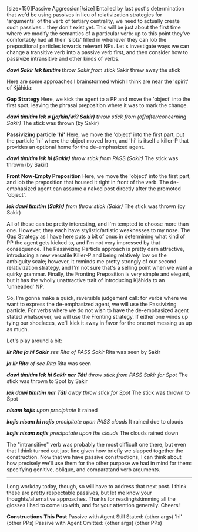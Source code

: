 [size=150]Passive Aggression[/size]
Entailed by last post's determination that we'd be using passives in lieu of relativization strategies for 'arguments' of the verb of tertiary centrality, we need to actually create such passives... they don't exist yet. This will be just about the first time where we modify the semantics of a particular verb: up to this point they've comfortably had all their 'slots' filled in whenever they can lob the prepositional particles towards relevant NPs. Let's investigate ways we can change a transitive verb into a passive verb first, and then consider how to passivize intransitive and other kinds of verbs.

**_dawi Sakir lek tímitim_**
_throw Sakir from stick_
Sakir threw away the stick

Here are some approaches I brainstormed which I think are near the 'spirit' of Kjáhida:

**Gap Strategy**
Here, we kick the agent to a PP and move the 'object' into the first spot, leaving the phrasal preposition where it was to mark the change.

**_dawi tímitim lek ø (ja/kin/wi? Sakir)_**
_throw stick from (of/after/concerning Sakir)_
The stick was thrown (by Sakir)

**Passivizing particle 'hi'**
Here, we move the 'object' into the first part, put the particle 'hi' where the object moved from, and 'hi' is itself a killer-P that provides an optional home for the de-emphasized agent.

**_dawi tímitim lek hi (Sakir)_**
_throw stick from PASS (Sakir)_
The stick was thrown (by Sakir)

**Front Now-Empty Preposition**
Here, we move the 'object' into the first part, and lob the preposition that housed it right in front of the verb. The de-emphasized agent can assume a naked post directly after the promoted 'object'.

**_lek dawi tímitim (Sakir)_**
_from throw stick (Sakir)_
The stick was thrown (by Sakir)

All of these can be pretty interesting, and I'm tempted to choose more than one. However, they each have stylistic/artistic weaknesses to my nose. The Gap Strategy as I have here puts a bit of onus in determining what kind of PP the agent gets kicked to, and I'm not very impressed by that consequence. The Passivizing Particle approach is pretty darn attractive, introducing a new versatile Killer-P and being relatively low on the ambiguity scale; however, it reminds me pretty strongly of our second relativization strategy, and I'm not sure that's a selling point when we want a quirky grammar. Finally, the Fronting Preposition is very simple and elegant, but it has the wholly unattractive trait of introducing Kjáhida to an 'unheaded' NP.

So, I'm gonna make a quick, reversible judgement call: for verbs where we want to express the de-emphasized agent, we will use the Passivizing particle. For verbs where we do not wish to have the de-emphasized agent stated whatsoever, we will use the Fronting strategy. If either one winds up tying our shoelaces, we'll kick it away in favor for the one not messing us up as much.

Let's play around a bit:

**_lir Ríta ja hi Sakir_**
_see Rita of PASS Sakir_
Rita was seen by Sakir

**_ja lir Rita_**
_of see Rita_
Rita was seen

**_dawi tímitim lek hi Sakir nar Táti_**
_throw stick from PASS Sakir for Spot_
The stick was thrown to Spot by Sakir

**_lek dawi tímitim nar Táti_**
_away throw stick for Spot_
The stick was thrown to Spot

**_nísam kajis_**
_upon precipitate_
It rained

**_kajis nisam hi najis_**
_precipitate upon PASS clouds_
It rained due to clouds

**_kajis nisam najis_**
_precipatate upon the clouds_
The clouds rained down

The "intransitive" verb was probably the most difficult one there, but even that I think turned out just fine given how briefly we slapped together the construction. Now that we have passive constructions, I can think about how precisely we'll use them for the other purpose we had in mind for them: specifying genitive, oblique, and comparatand verb arguments.

-----------

Long workday today, though, so will have to address that next post. I think these are pretty respectable passives, but let me know your thoughts/alternative approaches. Thanks for reading/skimming all the glosses I had to come up with, and for your attention generally. Cheers!

**Constructions This Post**
Passive with Agent Still Stated: <verb> <promoted NP> (other args) <promoted-beyond particle> 'hi' <agent> (other PPs)
Passive with Agent Omitted: <promoted-beyond particle> <verb> <promotedNP> (other args) (other PPs)
